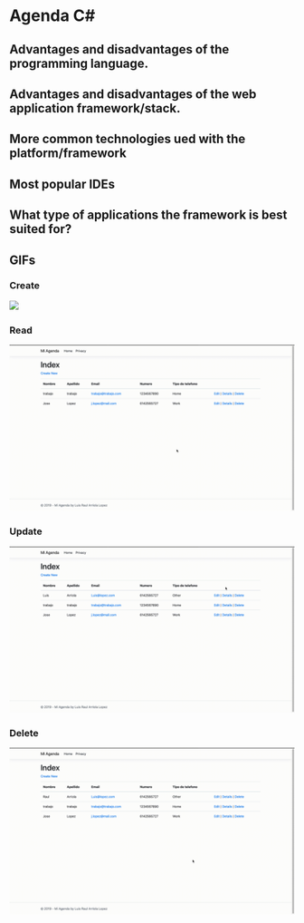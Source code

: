 # Agenda C#

## Advantages and disadvantages of the programming language.
## Advantages and disadvantages of the web application framework/stack.
## More common technologies ued with the platform/framework
## Most popular IDEs
## What type of applications the framework is best suited for?
## GIFs
### Create
![](Create.gif)
### Read
![](Read.gif)
### Update
![](Edit.gif)
### Delete
![](Delete.gif)
